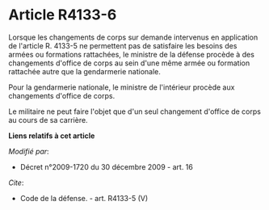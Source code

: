 # Article R4133-6

Lorsque les changements de corps sur demande intervenus en application de l'article R. 4133-5 ne permettent pas de satisfaire
les besoins des armées ou formations rattachées, le ministre de la défense procède à des changements d'office de corps au
sein d'une même armée ou formation rattachée autre que la gendarmerie nationale. 

Pour la gendarmerie nationale, le ministre de l'intérieur procède aux changements d'office de corps. 

Le militaire ne peut faire l'objet que d'un seul changement d'office de corps au cours de sa carrière.

**Liens relatifs à cet article**

_Modifié par_:

  - Décret n°2009-1720 du 30 décembre 2009 - art. 16

_Cite_:

  - Code de la défense. - art. R4133-5 (V)
